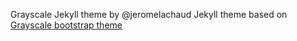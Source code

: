 Grayscale Jekyll theme by @jeromelachaud
Jekyll theme based on [Grayscale bootstrap theme ](http://ironsummitmedia.github.io/startbootstrap-grayscale/)

